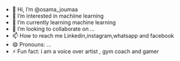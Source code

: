 - 👋 Hi, I’m @osama_joumaa
- 👀 I’m interested in machiine learning 
- 🌱 I’m currently learning machine learning
- 💞️ I’m looking to collaborate on ...
- 📫 How to reach me Linkedin,instagram,whatsapp and facebook
- 😄 Pronouns: ...
- ⚡ Fun fact: i am a voice over artist , gym coach and gamer 

<!---
osamaju/osamaju is a ✨ special ✨ repository because its `README.md` (this file) appears on your GitHub profile.
You can click the Preview link to take a look at your changes.
--->
